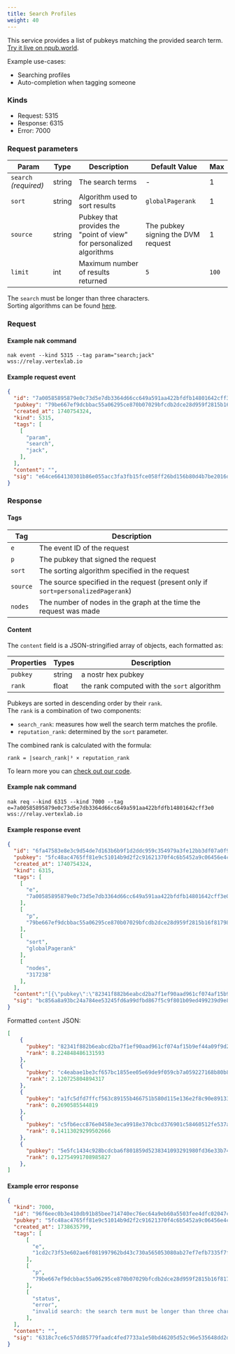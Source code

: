 ```yaml
---
title: Search Profiles
weight: 40
---
```


This service provides a list of pubkeys matching the provided search term. [Try it live on npub.world](https://npub.world/).

Example use-cases:

 - Searching profiles
 - Auto-completion when tagging someone

### Kinds

 - Request: 5315
 - Response: 6315
 - Error: 7000

### Request parameters

| Param | Type | Description | Default Value | Max |
|-----|-----|-----|-----|-----|
| `search` _(required)_  | string | The search terms | - | 1 |
| `sort` | string | Algorithm used to sort results | `globalPagerank` | 1 |
| `source` | string | Pubkey that provides the "point of view" for personalized algorithms | The pubkey signing the DVM request | 1 |
| `limit` | int | Maximum number of results returned | `5` | `100` |

The `search` must be longer than three characters.  
Sorting algorithms can be found [here](/docs/algos).

### Request

#### Example nak command
```
nak event --kind 5315 --tag param="search;jack" wss://relay.vertexlab.io
```

#### Example request event
```json
{
  "id": "7a00585895879e0c73d5e7db3364d66cc649a591aa422bfdfb14801642cff3e0",
  "pubkey": "79be667ef9dcbbac55a06295ce870b07029bfcdb2dce28d959f2815b16f81798",
  "created_at": 1740754324,
  "kind": 5315,
  "tags": [
    [
      "param",
      "search",
      "jack",
    ],
  ],
  "content": "",
  "sig": "e64ce664130301b86e055acc3fa3fb15fce058ff26bd156b80d4b7be2016d6baa49c21fa6f5b2481bbaaf66ac1f61cdd75bf4a9db175efb193bb72f45eb25bd9"
}
```

### Response

#### Tags

| Tag     | Description                                                                 |
|---------|-----------------------------------------------------------------------------|
| `e`     | The event ID of the request                                                 |
| `p`     | The pubkey that signed the request                                          |
| `sort`  | The sorting algorithm specified in the request                              |
| `source`| The source specified in the request (present only if `sort=personalizedPagerank`) |
| `nodes` | The number of nodes in the graph at the time the request was made           |

#### Content

The `content` field is a JSON-stringified array of objects, each formatted as:

| Properties | Types | Description |
|-----|-----|-----|
| `pubkey` | string | a nostr hex pubkey |
| `rank` | float | the rank computed with the `sort` algorithm |

Pubkeys are sorted in descending order by their `rank`.  
The `rank` is a combination of two components:
- `search_rank`: measures how well the search term matches the profile.
- `reputation_rank`: determined by the `sort` parameter.  

The combined rank is calculated with the formula:

```
rank = |search_rank|³ × reputation_rank
```

To learn more you can [check out our code](https://github.com/vertex-lab/relay/blob/master/pkg/dvm/response.go).

#### Example nak command
```
nak req --kind 6315 --kind 7000 --tag e=7a00585895879e0c73d5e7db3364d66cc649a591aa422bfdfb14801642cff3e0 wss://relay.vertexlab.io
```

#### Example response event

```json
{
  "id": "6fa47583e8e3c9d54de7d163b6b9f1d2ddc959c354979a3fe12bb3df07a0f9ed",
  "pubkey": "5fc48ac4765ff81e9c51014b9d2f2c91621370f4c6b5452a9c06456e4cccaeb4",
  "created_at": 1740754324,
  "kind": 6315,
  "tags": [
    [
      "e",
      "7a00585895879e0c73d5e7db3364d66cc649a591aa422bfdfb14801642cff3e0"
    ],
    [
      "p",
      "79be667ef9dcbbac55a06295ce870b07029bfcdb2dce28d959f2815b16f81798"
    ],
    [
      "sort",
      "globalPagerank"
    ],
    [
      "nodes",
      "317238"
    ],
  ],
  "content":"[{\"pubkey\":\"82341f882b6eabcd2ba7f1ef90aad961cf074af15b9ef44a09f9d2a8fbfbe6a2\",\"rank\":8.224848486131593},{\"pubkey\":\"c4eabae1be3cf657bc1855ee05e69de9f059cb7a059227168b80b89761cbc4e0\",\"rank\":2.120725804894317},{\"pubkey\":\"a1fc5dfd7ffcf563c89155b466751b580d115e136e2f8c90e8913385bbedb1cf\",\"rank\":0.2690585544819},{\"pubkey\":\"c5fb6ecc876e0458e3eca9918e370cbcd376901c58460512fe537a46e58c38bb\",\"rank\":0.14113029299502666},{\"pubkey\":\"5e5fc1434c928bcdcba6f801859d5238341093291980fd36e33b7416393d5a2c\",\"rank\":0.12754991708985827}]",
  "sig": "bc856a8a93bc24a784ee53245fd6a99dfbd867f5c9f801b09ed499239d9e80c1390470f83882de169b1a30b40deb687349f4d671329fd12660132fedcf898458"
}
```

Formatted `content` JSON:

```json
[
    {
      "pubkey": "82341f882b6eabcd2ba7f1ef90aad961cf074af15b9ef44a09f9d2a8fbfbe6a2",
      "rank": 8.224848486131593
    },
    {
      "pubkey": "c4eabae1be3cf657bc1855ee05e69de9f059cb7a059227168b80b89761cbc4e0",
      "rank": 2.120725804894317
    },
    {
      "pubkey": "a1fc5dfd7ffcf563c89155b466751b580d115e136e2f8c90e8913385bbedb1cf",
      "rank": 0.2690585544819
    },
    {
      "pubkey": "c5fb6ecc876e0458e3eca9918e370cbcd376901c58460512fe537a46e58c38bb",
      "rank": 0.14113029299502666
    },
    {
      "pubkey": "5e5fc1434c928bcdcba6f801859d5238341093291980fd36e33b7416393d5a2c",
      "rank": 0.12754991708985827
    },
]
```

#### Example error response

```json
{
  "kind": 7000,
  "id": "96f6eec0b3e410db91b85bee714740ec76ec64a9eb60a5503fee4dfc02047c1a",
  "pubkey": "5fc48ac4765ff81e9c51014b9d2f2c91621370f4c6b5452a9c06456e4cccaeb4",
  "created_at": 1738635799,
  "tags": [
      [
        "e",
        "1cd2c73f53e602ae6f081997962bd43c730a565053080ab27ef7efb7335f7f49"
      ],
      [
        "p",
        "79be667ef9dcbbac55a06295ce870b07029bfcdb2dce28d959f2815b16f81798"
      ],
      [
        "status",
        "error",
        "invalid search: the search term must be longer than three characters"
      ],
  ],
  "content": "",
  "sig": "6318c7ce6c57dd85779faadc4fed7733a1e50bd46205d52c96e535648dd2dd07e573e8d1fdef496d27014c80d1f2f604cb5337744d24000c00dde485ccdcf48c"
}
```
